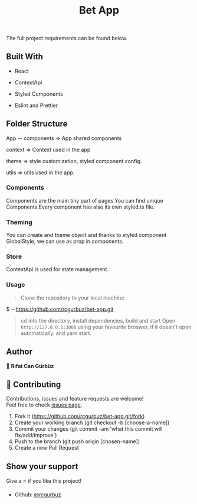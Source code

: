 <h1 align="center">Bet App</h1>

<br>

The full project requirements can be found below.

## Built With

- React

- ContextApi

- Styled Components

- Eslint and Prettier

## Folder Structure

App -- components => App shared components

context => Context used in the app

theme => style customization, styled component config.

utils => utils used in the app.

### Components
Components are the main tiny part of pages.You can find unique Components.Every component has also its own styled.ts file.

### Theming
You can create and theme object and thanks to styled component GlobalStyle, we can use as prop in components.

### Store
ContextApi is used for state management.

### Usage
> Clone the repository to your local machine
> 
$ --https://github.com/rcgurbuz/bet-app.git

> cd into the directory, install dependencies, build and start
> Open `http://127.0.0.1:3000` using your favourite broswer, if it doesn't open automatically.
> and yarn start.

## Author

👤 **Rıfat Can Gürbüz**
## 🤝 Contributing

Contributions, issues and feature requests are welcome!<br />Feel free to check [issues page](https://github.com/rcgurbuz/bet-app/issues).

1. Fork it (https://github.com/rcgurbuz/bet-app.git/fork)
2. Create your working branch (git checkout -b [choose-a-name])
3. Commit your changes (git commit -am 'what this commit will fix/add/improve')
4. Push to the branch (git push origin [chosen-name])
5. Create a new Pull Request

## Show your support

Give a ⭐️ if you like this project!

- Github: [@rcgurbuz](https://github.com/rcgurbuz)
